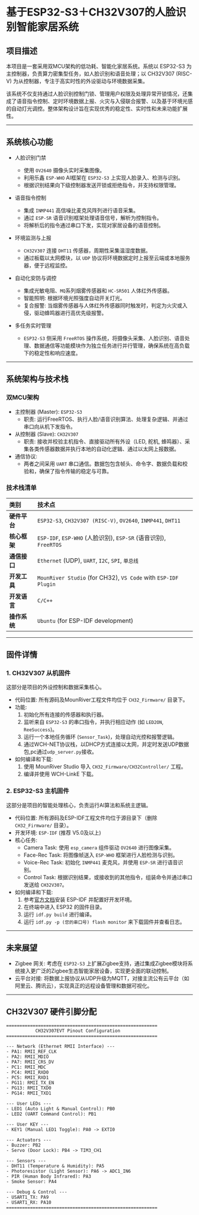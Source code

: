 # 基于ESP32-S3＋CH32V307的人脸识别智能家居系统

## 项目描述

本项目是一套采用双MCU架构的低功耗、智能化家居系统。系统以 ESP32-S3 为主控制器，负责算力密集型任务，如人脸识别和语音处理；以 CH32V307 (RISC-V) 为从控制器，专注于高实时性的外设驱动与环境数据采集。

该系统不仅支持通过人脸识别控制门锁、管理用户权限及处理异常开锁情况，还集成了语音指令控制、定时环境数据上报、火灾与入侵联合报警、以及基于环境光感的自动灯光调控。整体架构设计旨在实现优秀的稳定性、实时性和未来功能扩展性。

---

## 系统核心功能

- 人脸识别门禁
    - 使用 `OV2640` 摄像头实时采集图像。
    - 利用乐鑫 `ESP-WHO` AI框架在 `ESP32-S3` 上实现人脸录入、检测与识别。
    - 根据识别结果向下级控制器发送开锁或拒绝指令，并支持权限管理。

- 语音指令控制
    - 集成 `INMP441` 高信噪比麦克风阵列进行语音采集。
    - 通过 `ESP-SR` 语音识别框架处理语音信号，解析为控制指令。
    - 将解析后的指令通过串口下发，实现对家居设备的语音控制。

- 环境监测与上报
    - `CH32V307` 连接 `DHT11` 传感器，周期性采集温湿度数据。
    - 通过板载以太网模块，以 `UDP` 协议将环境数据定时上报至云端或本地服务器，便于远程监控。

- 自动化安防与调控
    - 集成光敏电阻、`MQ`系列烟雾传感器和 `HC-SR501` 人体红外传感器。
    - 智能照明: 根据环境光照强度自动开关灯光。
    - 复合报警: 当烟雾传感器与人体红外传感器同时触发时，判定为火灾或入侵，驱动蜂鸣器进行高优先级报警。

- 多任务实时管理
    - `ESP32-S3` 侧采用 `FreeRTOS` 操作系统，将摄像头采集、人脸识别、语音处理、数据通信等功能模块作为独立任务进行并行管理，确保系统在高负载下的稳定性和响应速度。

---

## 系统架构与技术栈

### 双MCU架构
- 主控制器 (Master): `ESP32-S3`
    - 职责: 运行FreeRTOS、执行人脸/语音识别算法、处理复杂逻辑、并通过串口向从机下发指令。
- 从控制器 (Slave): `CH32V307`
    - 职责: 接收并校验主机指令、直接驱动所有外设（LED, 舵机, 蜂鸣器）、采集各类传感器数据并执行本地的自动化逻辑、通过以太网上报数据。
- 通信协议:
    - 两者之间采用 `UART` 串口通信。数据包包含帧头、命令字、数据负载和校验和，确保了指令传输的稳定与可靠。

### 技术栈清单
| 类别 | 技术点 |
| :--- | :--- |
| **硬件平台** | `ESP32-S3`, `CH32V307 (RISC-V)`, `OV2640`, `INMP441`, `DHT11` |
| **核心框架** | `ESP-IDF`, `ESP-WHO` (人脸识别), `ESP-SR` (语音识别), `FreeRTOS` |
| **通信接口** | `Ethernet` (UDP), `UART`, `I2C`, `SPI`, `单总线` |
| **开发工具** | `MounRiver Studio` (for CH32), `VS Code` with `ESP-IDF Plugin` |
| **开发语言** | `C/C++` |
| **操作系统** | `Ubuntu` (for ESP-IDF development) |

---

## 固件详情

### 1. CH32V307 从机固件

这部分是项目的外设控制和数据采集核心。

- 代码位置: 所有源码及MounRiver工程文件均位于 `CH32_Firmware/` 目录下。
- 功能:
    1.  初始化所有连接的传感器和执行器。
    2.  监听来自 `ESP32-S3` 的串口指令，并执行相应动作 (如 `LED2ON`, `ReeSuccess`)。
    3.  运行一个本地任务循环 (`Sensor_Task`)，处理自动光控和报警逻辑。
    4.  通过WCH-NET协议栈，以DHCP方式连接以太网，并定时发送UDP数据包,pc通过`udp_server.py`接收。
- 如何编译和下载:
    1.  使用 MounRiver Studio 导入 `CH32_Firmware/CH32Controller/` 工程。
    2.  编译并使用 WCH-LinkE 下载。

### 2. ESP32-S3 主机固件

这部分是项目的智能处理核心，负责运行AI算法和系统主逻辑。

- 代码位置: 所有源码及ESP-IDF工程文件均位于源目录下（删除`CH32_Firmware/` 目录）。
- 开发环境: `ESP-IDF` (推荐 V5.0及以上)
- 核心任务:
    - Camera Task: 使用 `esp_camera` 组件驱动 `OV2640` 进行图像采集。
    - Face-Rec Task: 将图像帧送入 `ESP-WHO` 框架进行人脸检测与识别。
    - Voice-Rec Task: 初始化 `INMP441` 麦克风，并使用 `ESP-SR` 进行语音识别。
    - Control Task: 根据识别结果，或接收到的其他指令，组装命令并通过串口发送给 `CH32V307`。
- 如何编译和下载:
    1.  参考[官方文档](https://docs.espressif.com/projects/esp-idf/en/latest/esp32s3/get-started/index.html)安装 ESP-IDF 并配置好开发环境。
    2.  在终端中进入 ESP32 的固件目录。
    3.  运行 `idf.py build` 进行编译。
    4.  运行 `idf.py -p (您的串口号) flash monitor` 来下载固件并查看日志。

---

## 未来展望

- Zigbee 网关: 考虑在 `ESP32-S3` 上扩展Zigbee支持，通过集成Zigbee模块将系统接入更广泛的Zigbee生态智能家居设备，实现更全面的联动控制。
- 云平台对接: 将数据上报协议从UDP升级为MQTT，对接主流公有云平台（如阿里云、腾讯云），实现真正的远程设备管理和数据可视化。

---

## CH32V307 硬件引脚分配

```
=========================================================
           CH32V307EVT Pinout Configuration
=========================================================

--- Network (Ethernet RMII Interface) ---
- PA1: RMII_REF_CLK
- PA2: RMII_MDIO
- PA7: RMII_CRS_DV
- PC1: RMII_MDC
- PC4: RMII_RXD0
- PC5: RMII_RXD1
- PG11: RMII_TX_EN
- PG13: RMII_TXD0
- PG14: RMII_TXD1

--- User LEDs ---
- LED1 (Auto Light & Manual Control): PB0
- LED2 (UART Command Control): PB1

--- User KEY ---
- KEY1 (Manual LED1 Toggle): PA0 -> EXTI0

--- Actuators ---
- Buzzer: PB2
- Servo (Door Lock): PB4 -> TIM3_CH1

--- Sensors ---
- DHT11 (Temperature & Humidity): PA5
- Photoresistor (Light Sensor): PA6 -> ADC1_IN6
- PIR (Human Body Infrared): PA3
- Smoke Sensor: PA4

--- Debug & Control ---
- USART1_TX: PA9
- USART1_RX: PA10
=========================================================
``` 
